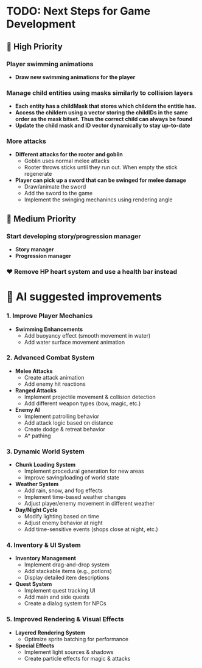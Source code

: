 # TODO: Next Steps for Game Development

## :rocket: High Priority

### Player swimming animations
- **Draw new swimming animations for the player**

### Manage child entities using masks similarly to collision layers
- **Each entity has a childMask that stores which childern the entitie has.**
- **Access the childern using a vector storing the childIDs in the same order as the mask bitset. Thus the correct child can always be found**
- **Update the child mask and ID vector dynamically to stay up-to-date**

### More attacks
- **Different attacks for the rooter and goblin**
  - Goblin uses normal melee attacks
  - Rooter throws sticks until they run out. When empty the stick regenerate
- **Player can pick up a sword that can be swinged for melee damage**  
  - Draw/animate the sword
  - Add the sword to the game
  - Implement the swinging mechanincs using rendering angle

## 🎯 Medium Priority

### Start developing story/progression manager
- **Story manager**
- **Progression manager**

### :heart: Remove HP heart system and use a health bar instead

# :robot: AI suggested improvements

### 1. Improve Player Mechanics
- **Swimming Enhancements**
  - Add buoyancy effect (smooth movement in water)
  - Add water surface movement animation

### 2. Advanced Combat System
- **Melee Attacks**
  - Create attack animation
  - Add enemy hit reactions
- **Ranged Attacks**
  - Implement projectile movement & collision detection
  - Add different weapon types (bow, magic, etc.)
- **Enemy AI**
  - Implement patrolling behavior
  - Add attack logic based on distance
  - Create dodge & retreat behavior
  - A* pathing


### 3. Dynamic World System
- **Chunk Loading System**
  - Implement procedural generation for new areas
  - Improve saving/loading of world state
- **Weather System**
  - Add rain, snow, and fog effects
  - Implement time-based weather changes
  - Adjust player/enemy movement in different weather
- **Day/Night Cycle**
  - Modify lighting based on time
  - Adjust enemy behavior at night
  - Add time-sensitive events (shops close at night, etc.)

### 4. Inventory & UI System
- **Inventory Management**
  - Implement drag-and-drop system
  - Add stackable items (e.g., potions)
  - Display detailed item descriptions
- **Quest System**
  - Implement quest tracking UI
  - Add main and side quests
  - Create a dialog system for NPCs

### 5. Improved Rendering & Visual Effects
- **Layered Rendering System**
  - Optimize sprite batching for performance
- **Special Effects**
  - Implement light sources & shadows
  - Create particle effects for magic & attacks


